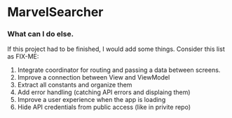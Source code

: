 # MarvelSearcher

### What can I do else.
If this project had to be finished, I would add some things. Consider this list as FIX-ME:
1. Integrate coordinator for routing and passing a data between screens.
2. Improve a connection between View and ViewModel
3. Extract all constants and organize them
4. Add error handling (catching API errors and displaing them)
5. Improve a user experience when the app is loading
6. Hide API credentials from public access (like in privite repo)

